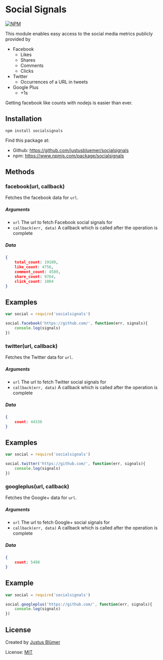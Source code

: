 # Social Signals

[![NPM](https://nodei.co/npm/socialsignals.png?downloads=true&downloadRank=true&stars=true)](https://nodei.co/npm/socialsignals/)

This module enables easy access to the social media metrics publicly provided by

* Facebook
	* Likes
	* Shares
	* Comments
	* Clicks
* Twitter
	* Occurrences of a URL in tweets
* Google Plus
	* +1s

Getting facebook like counts with nodejs is easier than ever.

## Installation

	npm install socialsignals

Find this package at:

* Github: https://github.com/justusbluemer/socialsignals
* npm: https://www.npmjs.com/package/socialsignals

## Methods

### facebook(url, callback)

Fetches the facebook data for `url`.

##### Arguments

* `url` The url to fetch Facebook social signals for
* `callback(err, data)` A callback which is called after the operation is complete

##### Data

```json
{
	total_count: 19109,
	like_count: 4756,
	comment_count: 4589,
	share_count: 9764,
	click_count: 1004
}
```

## Examples

```javascript
var social = require('socialsignals')

social.facebook('https://github.com/', function(err, signals){
	console.log(signals)
})
```

### twitter(url, callback)

Fetches the Twitter data for `url`.

##### Arguments

* `url` The url to fetch Twitter social signals for
* `callback(err, data)` A callback which is called after the operation is complete

##### Data

```json
{
	count: 44336
}
```

## Examples

```javascript
var social = require('socialsignals')

social.twitter('https://github.com/', function(err, signals){
	console.log(signals)
})
```

### googleplus(url, callback)

Fetches the Google+ data for `url`.

##### Arguments

* `url` The url to fetch Google+ social signals for
* `callback(err, data)` A callback which is called after the operation is complete

##### Data

```json
{
	count: 5498
}
```

## Example

```javascript
var social = require('socialsignals')

social.googleplus('https://github.com/', function(err, signals){
	console.log(signals)
})
```

## License

Created by [Justus Blümer](http://www.justusbluemer.de)

License: [MIT](https://spdx.org/licenses/MIT.html)